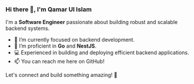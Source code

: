 ### Hi there 👋, I'm Qamar Ul Islam

I'm a **Software Engineer** passionate about building robust and scalable backend systems.

- 🔭 I’m currently focused on backend development.
- 🌱 I’m proficient in **Go** and **NestJS**.
- 💻  Experienced in building and deploying efficient backend applications.
- 📫 You can reach me here on GitHub!

Let's connect and build something amazing! 🚀
